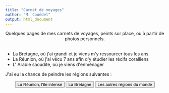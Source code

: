```yaml
---
title: "Carnet de voyages"
author: "M. Couëdel"
output: html_document
---
```

<center>
Quelques pages de mes carnets de voyages, peints sur place, ou à partir de photos personnels.
</center>
<br>


* La Bretagne, où j'ai grandi et je viens m'y ressourcer tous les ans
* La Réunion, où j'ai vécu 7 ans afin d'y étudier les récifs coralliens
* L' Arabie saoudite, où je viens d'enménager 

J'ai eu la chance de peindre les régions suivantes :
<center>
<a href="/aquarelles/paysages/reunion">
  <button class="btn_bleu"> La Réunion, l'île intense </button></a> 
<a href="/aquarelles/paysages/bretagne">
  <button class="btn_bleu"> La Bretagne </button></a>
<a href="/aquarelles/paysages/voyage">
  <button class="btn_bleu"> Les autres régions du monde </button></a> 
</center>